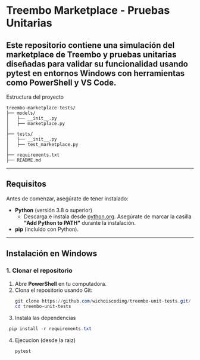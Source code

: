 # Treembo Marketplace - Pruebas Unitarias

Este repositorio contiene una simulación del marketplace de Treembo y pruebas unitarias diseñadas para validar su funcionalidad usando **pytest** en entornos Windows con herramientas como **PowerShell** y **VS Code**.
---
Estructura del proyecto
```
treembo-marketplace-tests/
├── models/                   
│   ├── __init__.py
│   ├── marketplace.py       
│
├── tests/                    
│   ├── __init__.py
│   ├── test_marketplace.py   
│
├── requirements.txt          
├── README.md                 
```

---

## **Requisitos**

Antes de comenzar, asegúrate de tener instalado:

- **Python** (versión 3.8 o superior)
  - Descarga e instala desde [python.org](https://www.python.org/downloads/). Asegúrate de marcar la casilla **"Add Python to PATH"** durante la instalación.
- **pip** (incluido con Python).

---

## **Instalación en Windows**

### **1. Clonar el repositorio**

1. Abre **PowerShell** en tu computadora.
2. Clona el repositorio usando Git:
   ```powershell
   git clone https://github.com/wichoiscoding/treembo-unit-tests.git/
   cd treembo-unit-tests
3. Instala las dependencias
  ```powershell
   pip install -r requirements.txt
  ```
4. Ejecucion (desde la raiz)
   ```
   pytest
   ```


